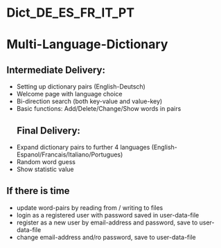 # Dict_DE_ES_FR_IT_PT
<H1>Multi-Language-Dictionary </H1>
  <H2>Intermediate Delivery:</H2>
<ul>
<li>Setting up dictionary pairs (English-Deutsch)</li>
<li>Welcome page with language choice</li>
<li>Bi-direction search (both key-value and value-key)</li>
<li>Basic functions: Add/Delete/Change/Show words in pairs</li>
</ul>
<ul>
<H2>Final Delivery:</H2>
<li>Expand dictionary pairs to further 4 languages (English-Espanol/Francais/Italiano/Portugues)</li>
<li>Random word guess</li>
<li>Show statistic value</li>
</ul>
  <H2>If there is time</H2>
<ul>
<li>update word-pairs by reading from / writing to files</li>
<li>login as a registered user with password saved in user-data-file</li>
<li>register as a new user by email-address and password, save to user-data-file</li>
<li>change email-address and/ro password, save to user-data-file</li>
</ul>
